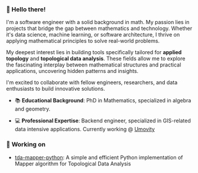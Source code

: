 ### 👋 Hello there!

I'm a software engineer with a solid background in math.
My passion lies in projects that bridge the gap between mathematics and technology.
Whether it's data science, machine learning, or software architecture, I thrive on applying mathematical principles to solve real-world problems.

My deepest interest lies in building tools specifically tailored for **applied topology** and **topological data analysis**.
These fields allow me to explore the fascinating interplay between mathematical structures and practical applications, uncovering hidden patterns and insights.

I'm excited to collaborate with fellow engineers, researchers, and data enthusiasts to build innovative solutions.

- 📚 **Educational Background**: PhD in Mathematics, specialized in algebra and geometry.

- 💻 **Professional Expertise**: Backend engineer, specialized in GIS-related data intensive applications.
  Currently working @ [Umovity](https://www.umovity.com/en)

### 🚀 **Working on** 

- [tda-mapper-python](https://github.com/lucasimi/tda-mapper-python): A simple and efficient Python implementation of Mapper algorithm for Topological Data Analysis 

